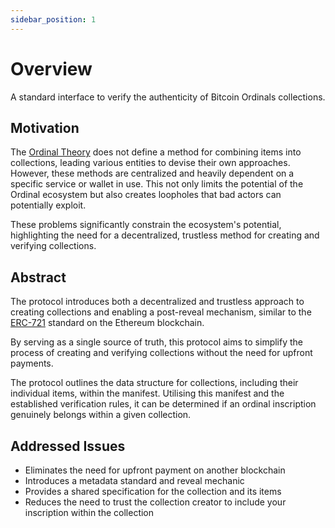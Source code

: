 ```yaml
---
sidebar_position: 1
---
```


# Overview

A standard interface to verify the authenticity of Bitcoin Ordinals collections.

## Motivation

The [Ordinal Theory](https://docs.ordinals.com) does not define a method for combining items into collections, leading various entities to devise their own approaches. However, these methods are centralized and heavily dependent on a specific service or wallet in use. This not only limits the potential of the Ordinal ecosystem but also creates loopholes that bad actors can potentially exploit.

These problems significantly constrain the ecosystem's potential, highlighting the need for a decentralized, trustless method for creating and verifying collections.

## Abstract

The protocol introduces both a decentralized and trustless approach to creating collections and enabling a post-reveal mechanism, similar to the [ERC-721](https://eips.ethereum.org/EIPS/eip-721) standard on the Ethereum blockchain.

By serving as a single source of truth, this protocol aims to simplify the process of creating and verifying collections without the need for upfront payments.

The protocol outlines the data structure for collections, including their individual items, within the manifest. Utilising this manifest and the established verification rules, it can be determined if an ordinal inscription genuinely belongs within a given collection.

## Addressed Issues

- Eliminates the need for upfront payment on another blockchain
- Introduces a metadata standard and reveal mechanic
- Provides a shared specification for the collection and its items
- Reduces the need to trust the collection creator to include your inscription within the collection
